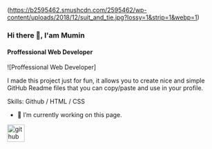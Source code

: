 (https://b2595462.smushcdn.com/2595462/wp-content/uploads/2018/12/suit_and_tie.jpg?lossy=1&strip=1&webp=1)
### Hi there 👋, I'am Mumin
#### Proffessional Web Developer
![Proffessional Web Developer]

I made this project just for fun, it allows you to create nice and simple GitHub Readme files that you can copy/paste and use in your profile.

Skills: Github / HTML / CSS

- 🔭 I’m currently working on this page. 


[<img src='https://cdn.jsdelivr.net/npm/simple-icons@3.0.1/icons/github.svg' alt='github' height='40'>](https://github.com/mumin01)  

